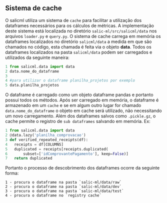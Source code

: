 ## Sistema de cache
O salicml utiliza um sistema de `cache` para facilitar a utilização dos dataframes necessários para os cálculos de métricas.
A implementação deste sistema está localizada no diretório `salic-ml/src/salicml/data` nos arquivos `loader.py` e `query.py`.
O sistema de cache carrega em memória os dataframes localizados no diretório `salicml/data` a medida em que são chamados no código, esta chamada é feita via o objeto **data**. Todos os dataframes localizados na pasta `salicml/data` podem ser carregados e utilizados da seguinte maneira:
```py
1 from salicml.data import data
2 data.nome_do_dataframe
3
4 #para utilizar o dataframe planilha_projetos por exemplo
5 data.planilha_projetos
``` 
O dataframe é carregado como um objeto dataframe pandas e portanto possui todos os métodos. Após ser carregado em memória, o dataframe é armazenado em um `cache` e se em algum outro lugar for chamado `data.nome_do_dataframe` o objeto em cache será utilizado, não necessitando um novo carregamento. 
Além dos dataframes salvos como `.pickle.gz`, o cache permite o registro de `sub dataframes` salvando em memória. Ex:
```py
1 from salicml.data import data
2 @data.lazy('planilha_comprovacao')
3 def verified_repeated_receipts(df):
4	receipts = df[COLUMNS]
5	duplicated = receipts[receipts.duplicated(
6		subset=['idComprovantePagamento'], keep=False)]
7	return duplicated
```

Portanto o processo de descobrimento dos dataframes ocorre da seguinte forma:

	1 - procura o dataframe na pasta `salic-ml/data/raw`
	2 - procura o dataframe na pasta `salic-ml/data/dev`
	3 - procura o dataframe na pasta `salic-ml/data/test`
	4 - procura o dataframe no `registry cache`

